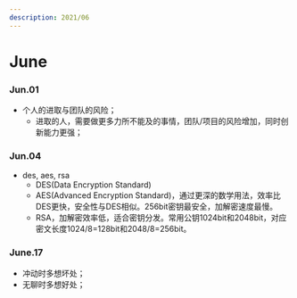 ```yaml
---
description: 2021/06
---
```


# June

### Jun.01

* 个人的进取与团队的风险；
  * 进取的人，需要做更多力所不能及的事情，团队/项目的风险增加，同时创新能力更强；

### Jun.04

* des, aes, rsa
  * DES\(Data Encryption Standard\)
  * AES\(Advanced Encryption Standard\)，通过更深的数学用法，效率比DES更快，安全性与DES相似。256bit密钥最安全，加解密速度最慢。
  * RSA，加解密效率低，适合密钥分发。常用公钥1024bit和2048bit，对应密文长度1024/8=128bit和2048/8=256bit。

### June.17

* 冲动时多想坏处；
* 无聊时多想好处；





